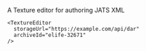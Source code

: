 A Texture editor for authoring JATS XML

```text
<TextureEditor
  storageUrl="https://example.com/api/dar"
  archiveId="elife-32671"
/>
```
